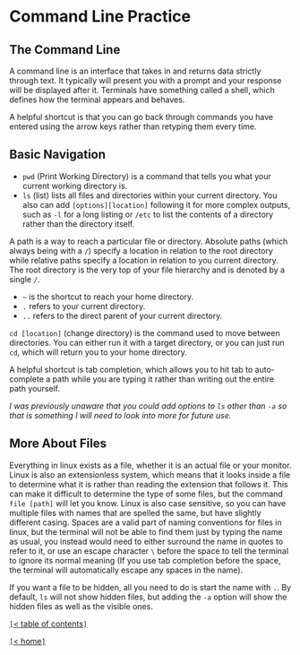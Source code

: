 # Command Line Practice

<!-- https://ryanstutorials.net/linuxtutorial/commandline.php -->
## The Command Line

A command line is an interface that takes in and returns data strictly through text. It typically will present you with a prompt and your response will be displayed after it. Terminals have something called a shell, which defines how the terminal appears and behaves.

A helpful shortcut is that you can go back through commands you have entered using the arrow keys rather than retyping them every time.

<!-- https://ryanstutorials.net/linuxtutorial/navigation.php -->
## Basic Navigation

- `pwd` (Print Working Directory) is a command that tells you what your current working directory is.
- `ls` (list) lists all files and directories within your current directory. You also can add `[options][location]` following it for more complex outputs, such as `-l` for a long listing or `/etc` to list the contents of a directory rather than the directory itself.

A path is a way to reach a particular file or directory. Absolute paths (which always being with a `/`) specify a location in relation to the root directory while relative paths specify a location in relation to you current directory. The root directory is the very top of your file hierarchy and is denoted by a single `/`.

- `~` is the shortcut to reach your home directory.
- `.` refers to your current directory.
- `..` refers to the direct parent of your current directory.

`cd [location]` (change directory) is the command used to move between directories. You can either run it with a target directory, or you can just run `cd`, which will return you to your home directory.

A helpful shortcut is tab completion, which allows you to hit tab to auto-complete a path while you are typing it rather than writing out the entire path yourself.

*I was previously unaware that you could add options to `ls` other than `-a` so that is something I will need to look into more for future use.*

<!-- https://ryanstutorials.net/linuxtutorial/aboutfiles.php -->
## More About Files

Everything in linux exists as a file, whether it is an actual file or your monitor. Linux is also an extensionless system, which means that it looks inside a file to determine what it is rather than reading the extension that follows it. This can make it difficult to determine the type of some files, but the command `file [path]` will let you know. Linux is also case sensitive, so you can have multiple files with names that are spelled the same, but have slightly different casing. Spaces are a valid part of naming conventions for files in linux, but the terminal will not be able to find them just by typing the name as usual, you instead would need to either surround the name in quotes to refer to it, or use an escape character `\` before the space to tell the terminal to ignore its normal meaning (If you use tab completion before the space, the terminal will automatically escape any spaces in the name).

If you want a file to be hidden, all you need to do is start the name with `.`. By default, `ls` will not show hidden files, but adding the `-a` option will show the hidden files as well as the visible ones.

[`[`< table of contents`]`](code401.md)

[`[`< home`]`](README.md)

